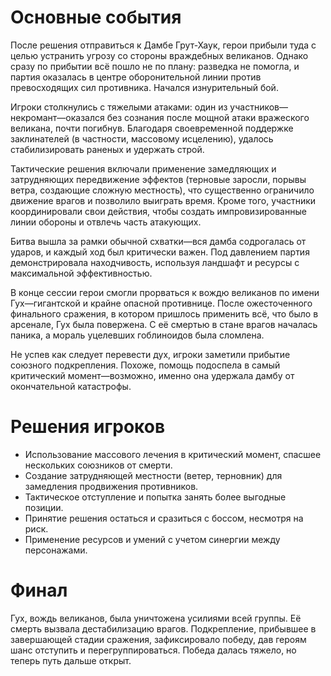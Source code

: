 # Основные события

После решения отправиться к Дамбе Грут-Хаук, герои прибыли туда с целью устранить угрозу со стороны враждебных великанов. Однако сразу по прибытии всё пошло не по плану: разведка не помогла, и партия оказалась в центре оборонительной линии против превосходящих сил противника. Начался изнурительный бой.

Игроки столкнулись с тяжелыми атаками: один из участников—некромант—оказался без сознания после мощной атаки вражеского великана, почти погибнув. Благодаря своевременной поддержке заклинателей (в частности, массовому исцелению), удалось стабилизировать раненых и удержать строй.

Тактические решения включали применение замедляющих и затрудняющих передвижение эффектов (терновые заросли, порывы ветра, создающие сложную местность), что существенно ограничило движение врагов и позволило выиграть время. Кроме того, участники координировали свои действия, чтобы создать импровизированные линии обороны и отвлечь часть атакующих.

Битва вышла за рамки обычной схватки—вся дамба содрогалась от ударов, и каждый ход был критически важен. Под давлением партия демонстрировала находчивость, используя ландшафт и ресурсы с максимальной эффективностью.

В конце сессии герои смогли прорваться к вождю великанов по имени Гух—гигантской и крайне опасной противнице. После ожесточенного финального сражения, в котором пришлось применить всё, что было в арсенале, Гух была повержена. С её смертью в стане врагов началась паника, а мораль уцелевших гоблиноидов была сломлена.

Не успев как следует перевести дух, игроки заметили прибытие союзного подкрепления. Похоже, помощь подоспела в самый критический момент—возможно, именно она удержала дамбу от окончательной катастрофы.

# Решения игроков

- Использование массового лечения в критический момент, спасшее нескольких союзников от смерти.
- Создание затрудняющей местности (ветер, терновник) для замедления продвижения противников.
- Тактическое отступление и попытка занять более выгодные позиции.
- Принятие решения остаться и сразиться с боссом, несмотря на риск.
- Применение ресурсов и умений с учетом синергии между персонажами.

# Финал

Гух, вождь великанов, была уничтожена усилиями всей группы. Её смерть вызвала дестабилизацию врагов. Подкрепление, прибывшее в завершающей стадии сражения, зафиксировало победу, дав героям шанс отступить и перегруппироваться. Победа далась тяжело, но теперь путь дальше открыт.
